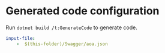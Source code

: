 # Generated code configuration

Run `dotnet build /t:GenerateCode` to generate code.

``` yaml
input-file:
    -  $(this-folder)/Swagger/aoa.json
```